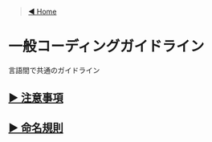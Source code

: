 > [◀️ Home](../../README.md)

# 一般コーディングガイドライン

言語間で共通のガイドライン

## [▶️ 注意事項](./注意事項.md)

## [▶️ 命名規則](./命名規則.md)
